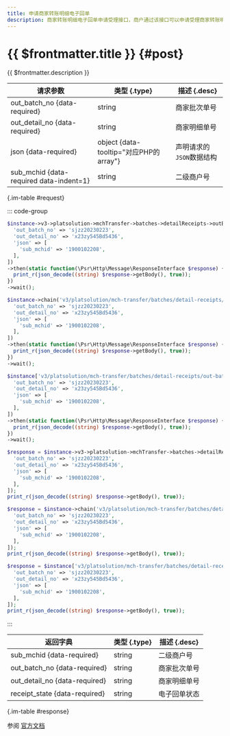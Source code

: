 ```yaml
---
title: 申请商家转账明细电子回单
description: 商家转账明细电子回单申请受理接口，商户通过该接口可以申请受理商家转账明细电子回单。
---
```


# {{ $frontmatter.title }} {#post}

{{ $frontmatter.description }}

| 请求参数 | 类型 {.type} | 描述 {.desc}
| --- | --- | ---
| out_batch_no {data-required} | string | 商家批次单号
| out_detail_no {data-required} | string | 商家明细单号
| json {data-required} | object {data-tooltip="对应PHP的array"} | 声明请求的`JSON`数据结构
| sub_mchid {data-required data-indent=1} | string | 二级商户号

{.im-table #request}

::: code-group

```php [异步纯链式]
$instance->v3->platsolution->mchTransfer->batches->detailReceipts->outBatchNo->_out_batch_no_->outDetailNo->_out_detail_no_->apply->postAsync([
  'out_batch_no' => 'sjzz20230223',
  'out_detail_no' => 'x23zy545Bd5436',
  'json' => [
    'sub_mchid' => '1900102208',
  ],
])
->then(static function(\Psr\Http\Message\ResponseInterface $response) {
  print_r(json_decode((string) $response->getBody(), true));
})
->wait();
```

```php [异步声明式]
$instance->chain('v3/platsolution/mch-transfer/batches/detail-receipts/out-batch-no/{out_batch_no}/out-detail-no/{out_detail_no}/apply')->postAsync([
  'out_batch_no' => 'sjzz20230223',
  'out_detail_no' => 'x23zy545Bd5436',
  'json' => [
    'sub_mchid' => '1900102208',
  ],
])
->then(static function(\Psr\Http\Message\ResponseInterface $response) {
  print_r(json_decode((string) $response->getBody(), true));
})
->wait();
```

```php [异步属性式]
$instance['v3/platsolution/mch-transfer/batches/detail-receipts/out-batch-no/{out_batch_no}/out-detail-no/{out_detail_no}/apply']->postAsync([
  'out_batch_no' => 'sjzz20230223',
  'out_detail_no' => 'x23zy545Bd5436',
  'json' => [
    'sub_mchid' => '1900102208',
  ],
])
->then(static function(\Psr\Http\Message\ResponseInterface $response) {
  print_r(json_decode((string) $response->getBody(), true));
})
->wait();
```

```php [同步纯链式]
$response = $instance->v3->platsolution->mchTransfer->batches->detailReceipts->outBatchNo->_out_batch_no_->outDetailNo->_out_detail_no_->apply->post([
  'out_batch_no' => 'sjzz20230223',
  'out_detail_no' => 'x23zy545Bd5436',
  'json' => [
    'sub_mchid' => '1900102208',
  ],
]);
print_r(json_decode((string) $response->getBody(), true));
```

```php [同步声明式]
$response = $instance->chain('v3/platsolution/mch-transfer/batches/detail-receipts/out-batch-no/{out_batch_no}/out-detail-no/{out_detail_no}/apply')->post([
  'out_batch_no' => 'sjzz20230223',
  'out_detail_no' => 'x23zy545Bd5436',
  'json' => [
    'sub_mchid' => '1900102208',
  ],
]);
print_r(json_decode((string) $response->getBody(), true));
```

```php [同步属性式]
$response = $instance['v3/platsolution/mch-transfer/batches/detail-receipts/out-batch-no/{out_batch_no}/out-detail-no/{out_detail_no}/apply']->post([
  'out_batch_no' => 'sjzz20230223',
  'out_detail_no' => 'x23zy545Bd5436',
  'json' => [
    'sub_mchid' => '1900102208',
  ],
]);
print_r(json_decode((string) $response->getBody(), true));
```

:::

| 返回字典 | 类型 {.type} | 描述 {.desc}
| --- | --- | ---
| sub_mchid {data-required} | string | 二级商户号
| out_batch_no {data-required} | string | 商家批次单号
| out_detail_no {data-required} | string | 商家明细单号
| receipt_state {data-required} | string | 电子回单状态

{.im-table #response}

参阅 [官方文档](https://pay.weixin.qq.com/docs/partner/apis/platsolution-mch-transfer/receipts/receipt-apply-by-detail-out-no.html)
